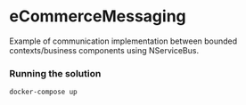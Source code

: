 # eCommerceMessaging
Example of communication implementation between bounded contexts/business components using NServiceBus.
### Running the solution
```sh
docker-compose up
```
